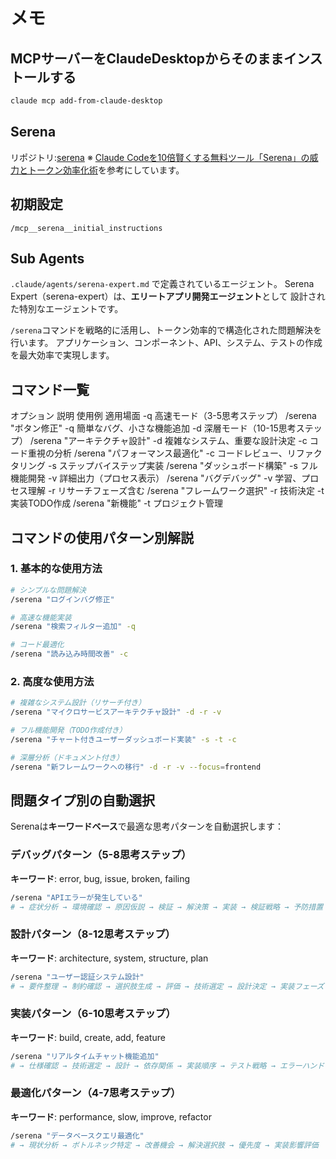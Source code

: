 # メモ

## MCPサーバーをClaudeDesktopからそのままインストールする
```bash
claude mcp add-from-claude-desktop
```

## Serena

リポジトリ:[serena](https://github.com/oraios/serena)
※ [Claude Codeを10倍賢くする無料ツール「Serena」の威力とトークン効率化術](https://zenn.dev/sc30gsw/articles/ff81891959aaef)を参考にしています。

## 初期設定
```claudecode
/mcp__serena__initial_instructions
```

## Sub Agents
`.claude/agents/serena-expert.md` で定義されているエージェント。
Serena Expert（serena-expert）は、**エリートアプリ開発エージェント**として
設計された特別なエージェントです。

`/serena`コマンドを戦略的に活用し、トークン効率的で構造化された問題解決を行います。
アプリケーション、コンポーネント、API、システム、テストの作成を最大効率で実現します。

## コマンド一覧
オプション	説明	使用例	適用場面
-q	高速モード（3-5思考ステップ）	/serena "ボタン修正" -q	簡単なバグ、小さな機能追加
-d	深層モード（10-15思考ステップ）	/serena "アーキテクチャ設計" -d	複雑なシステム、重要な設計決定
-c	コード重視の分析	/serena "パフォーマンス最適化" -c	コードレビュー、リファクタリング
-s	ステップバイステップ実装	/serena "ダッシュボード構築" -s	フル機能開発
-v	詳細出力（プロセス表示）	/serena "バグデバッグ" -v	学習、プロセス理解
-r	リサーチフェーズ含む	/serena "フレームワーク選択" -r	技術決定
-t	実装TODO作成	/serena "新機能" -t	プロジェクト管理

## コマンドの使用パターン別解説

### 1. 基本的な使用方法
```bash
# シンプルな問題解決
/serena "ログインバグ修正"

# 高速な機能実装
/serena "検索フィルター追加" -q

# コード最適化
/serena "読み込み時間改善" -c
```

### 2. 高度な使用方法
```bash
# 複雑なシステム設計（リサーチ付き）
/serena "マイクロサービスアーキテクチャ設計" -d -r -v

# フル機能開発（TODO作成付き）
/serena "チャート付きユーザーダッシュボード実装" -s -t -c

# 深層分析（ドキュメント付き）
/serena "新フレームワークへの移行" -d -r -v --focus=frontend
```

## 問題タイプ別の自動選択

Serenaは**キーワードベース**で最適な思考パターンを自動選択します：

### デバッグパターン（5-8思考ステップ）
**キーワード**: error, bug, issue, broken, failing
```bash
/serena "APIエラーが発生している"
# → 症状分析 → 環境確認 → 原因仮説 → 検証 → 解決策 → 実装 → 検証戦略 → 予防措置
```

### 設計パターン（8-12思考ステップ）
**キーワード**: architecture, system, structure, plan
```bash
/serena "ユーザー認証システム設計"
# → 要件整理 → 制約確認 → 選択肢生成 → 評価 → 技術選定 → 設計決定 → 実装フェーズ → リスク軽減
```

### 実装パターン（6-10思考ステップ）
**キーワード**: build, create, add, feature
```bash
/serena "リアルタイムチャット機能追加"
# → 仕様確認 → 技術選定 → 設計 → 依存関係 → 実装順序 → テスト戦略 → エラーハンドリング
```

### 最適化パターン（4-7思考ステップ）
**キーワード**: performance, slow, improve, refactor
```bash
/serena "データベースクエリ最適化"
# → 現状分析 → ボトルネック特定 → 改善機会 → 解決選択肢 → 優先度 → 実装影響評価
```
